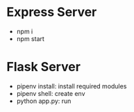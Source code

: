 # Express Server
- npm i
- npm start

# Flask Server
- pipenv install: install required modules
- pipenv shell: create env
- python app.py: run